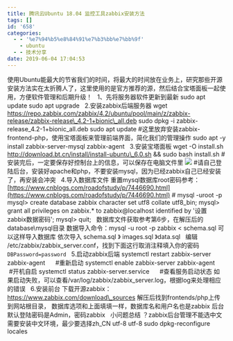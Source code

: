 ```yaml
---
title: 腾讯云Ubuntu 18.04 监控工具zabbix安装方法
tags: []
id: '658'
categories:
  - - '%e7%94%b5%e8%84%91%e7%b3%bb%e7%bb%9f'
    - ubuntu
  - - 技术分享
date: 2019-06-04 17:04:53
---
```


使用Ubuntu能最大的节省我们的时间，将最大的时间放在业务上，研究那些开源安装方法实在太折腾人了，这里使用的是官方推荐的源，然后结合宝塔面板一起使用，方便软件管理和后期升级！   1、先将服务器软件更新到最新 sudo apt update sudo apt upgrade   2.安装zabbix后端服务器 wget https://repo.zabbix.com/zabbix/4.2/ubuntu/pool/main/z/zabbix-release/zabbix-release\_4.2-1+bionic\_all.deb sudo dpkg -i zabbix-release\_4.2-1+bionic\_all.deb sudo apt update #这里放弃安装zabbix-frontend-php，使用宝塔面板来管理前端界面，简化我们的管理操作 sudo apt -y install zabbix-server-mysql zabbix-agent   3.安装宝塔面板 wget -O install.sh http://download.bt.cn/install/install-ubuntu\_6.0.sh && sudo bash install.sh # 安装完后，一定要保存好控制台上的信息，可以保存在电脑文件里 ![](https://post.332b.com/wp-content/uploads/2019/06/20190604161102.png) #请自己登陆后台，安装好apache和php，不要安装mysql，因为已经zabbix自己已经安装了，再安装会冲突   4.导入数据库文件 重置mysql数据库root密码参考：[https://www.cnblogs.com/roadofstudy/p/7446690.html](https://www.cnblogs.com/roadofstudy/p/7446690.html) # mysql -uroot -p mysql> create database zabbix character set utf8 collate utf8\_bin; mysql> grant all privileges on zabbix.\* to zabbix@localhost identified by '设置zabbix数据密码'; mysql> quit;   数据库文件获取参考第6步，在解压后的database\\mysql目录 数据导入命令：mysql -u root -p zabbix < schema.sql 可以这样导入数据库 依次导入 schema.sql 》 images.sql 》data.sql   编辑 /etc/zabbix/zabbix\_server.conf，找到下面这行取消注释填入你的密码 `DBPassword=password`   5.启动zabbix后端 systemctl restart zabbix-server zabbix-agent      #重新启动 systemctl enable zabbix-server zabbix-agent     #开机自启 systemctl status zabbix-server.service      #查看服务启动状态 如果启动失败，可以查看/var/log/zabbix/zabbix\_server.log，根据log来处理相应的错误   6.安装前台 下载开源zabbix：https://www.zabbix.com/download\_sources 解压后找到frontends/php上传到网站根目录， 数据库选项和上面填填一样，数据库名和用户名也是zabbix 后台默认登陆密码是Admin，密码zabbix   小问题总结 ？zabbix后台管理不能选中文 需要安装中文环境，最少要选择zh\_CN utf-8 utf-8 sudo dpkg-reconfigure locales